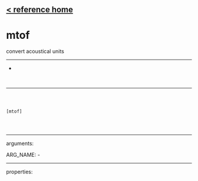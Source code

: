 [< reference home](index.html)
---

# mtof


convert acoustical units

---

-
<br>


---


```



[mtof]


            
```

---
arguments:

ARG_NAME: -<br>

---
properties:


